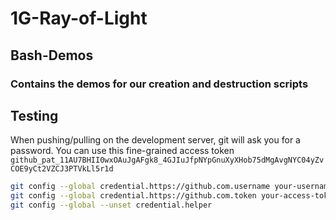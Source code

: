 # 1G-Ray-of-Light
## Bash-Demos
### Contains the demos for our creation and destruction scripts
## Testing
When pushing/pulling on the development server, git will ask you for a password. You can use this fine-grained access token `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` 


```bash
git config --global credential.https://github.com.username your-username
git config --global credential.https://github.com.token your-access-token
git config --global --unset credential.helper
```
